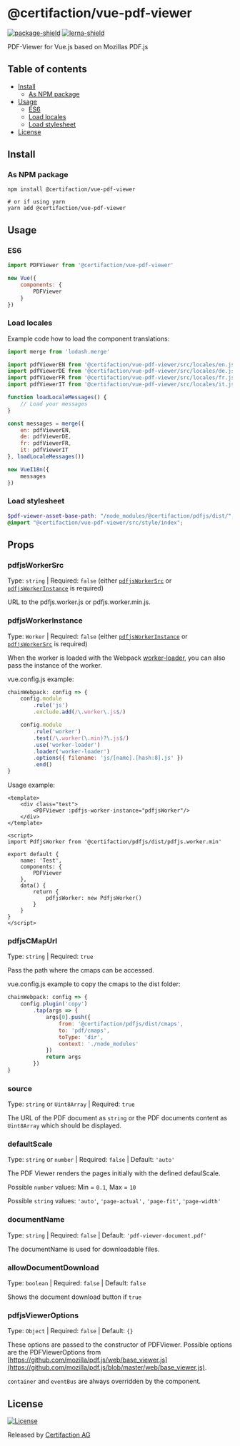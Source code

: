 # @certifaction/vue-pdf-viewer

[![package-shield][package-shield]][package-url]
[![lerna-shield][lerna-shield]][lerna-url]

PDF-Viewer for Vue.js based on Mozillas PDF.js

## Table of contents

* [Install](#install)
    * [As NPM package](#as-npm-package)
* [Usage](#usage)
    * [ES6](#es6)
    * [Load locales](#load-locales)
    * [Load stylesheet](#load-stylesheet)
* [License](#license)

## Install

### As NPM package

```shell script
npm install @certifaction/vue-pdf-viewer

# or if using yarn
yarn add @certifaction/vue-pdf-viewer
```

## Usage

### ES6

```js
import PDFViewer from '@certifaction/vue-pdf-viewer'

new Vue({
    components: {
        PDFViewer
    }
})
```

### Load locales

Example code how to load the component translations:

```js
import merge from 'lodash.merge'

import pdfViewerEN from '@certifaction/vue-pdf-viewer/src/locales/en.json'
import pdfViewerDE from '@certifaction/vue-pdf-viewer/src/locales/de.json'
import pdfViewerFR from '@certifaction/vue-pdf-viewer/src/locales/fr.json'
import pdfViewerIT from '@certifaction/vue-pdf-viewer/src/locales/it.json'

function loadLocaleMessages() {
    // Load your messages
}

const messages = merge({
    en: pdfViewerEN,
    de: pdfViewerDE,
    fr: pdfViewerFR,
    it: pdfViewerIT
}, loadLocaleMessages())

new VueI18n({
    messages
})
```

### Load stylesheet

```scss
$pdf-viewer-asset-base-path: "/node_modules/@certifaction/pdfjs/dist/";
@import "@certifaction/vue-pdf-viewer/src/style/index";
```

## Props

### pdfjsWorkerSrc

Type: `string` | Required: `false` (either [`pdfjsWorkerSrc`](#pdfjsworkersrc) or [`pdfjsWorkerInstance`](#pdfjsworkerinstance) is required)

URL to the pdfjs.worker.js or pdfjs.worker.min.js.

### pdfjsWorkerInstance

Type: `Worker` | Required: `false` (either [`pdfjsWorkerInstance`](#pdfjsworkerinstance) or [`pdfjsWorkerSrc`](#pdfjsworkersrc) is required)

When the worker is loaded with the Webpack [worker-loader](https://www.npmjs.com/package/worker-loader), you can also pass the instance of the worker.

vue.config.js example:
```js
chainWebpack: config => {
    config.module
        .rule('js')
        .exclude.add(/\.worker\.js$/)

    config.module
        .rule('worker')
        .test(/\.worker(\.min)?\.js$/)
        .use('worker-loader')
        .loader('worker-loader')
        .options({ filename: 'js/[name].[hash:8].js' })
        .end()
}
```

Usage example:
```vue
<template>
    <div class="test">
        <PDFViewer :pdfjs-worker-instance="pdfjsWorker"/>
    </div>
</template>

<script>
import PdfjsWorker from '@certifaction/pdfjs/dist/pdfjs.worker.min'

export default {
    name: 'Test',
    components: {
        PDFViewer
    },
    data() {
        return {
            pdfjsWorker: new PdfjsWorker()
        }
    }
}
</script>
```

### pdfjsCMapUrl

Type: `string` | Required: `true`

Pass the path where the cmaps can be accessed.

vue.config.js example to copy the cmaps to the dist folder:
```js
chainWebpack: config => {
    config.plugin('copy')
        .tap(args => {
            args[0].push({
                from: '@certifaction/pdfjs/dist/cmaps',
                to: 'pdf/cmaps',
                toType: 'dir',
                context: './node_modules'
            })
            return args
        })
}
```

### source

Type: `string` or `Uint8Array` | Required: `true`

The URL of the PDF document as `string` or the PDF documents content as `Uint8Array` which should be displayed.

### defaultScale

Type: `string` or `number` | Required: `false` | Default: `'auto'`

The PDF Viewer renders the pages initially with the defined defaulScale.

Possible `number` values: Min = `0.1`, Max = `10`

Possible `string` values: `'auto'`, `'page-actual',` `'page-fit'`, `'page-width'`

### documentName

Type: `string` | Required: `false` | Default: `'pdf-viewer-document.pdf'`

The documentName is used for downloadable files.

### allowDocumentDownload

Type: `boolean` | Required: `false` | Default: `false`

Shows the document download button if `true`

### pdfjsViewerOptions

Type: `Object` | Required: `false` | Default: `{}`

These options are passed to the constructor of PDFViewer.
Possible options are the PDFViewerOptions from [https://github.com/mozilla/pdf.js/web/base_viewer.js](https://github.com/mozilla/pdf.js/blob/master/web/base_viewer.js).

`container` and `eventBus` are always overridden by the component.

## License

[![License](https://img.shields.io/badge/license-MIT-blue.svg)](https://github.com/certifaction/js-pdf-viewer/blob/master/LICENSE)

Released by [Certifaction AG](https://certifaction.com)

[package-shield]: https://img.shields.io/github/package-json/v/certifaction/js-pdf-viewer?filename=packages%2Fvue-pdf-viewer%2Fpackage.json
[package-url]: https://github.com/certifaction/js-pdf-viewer/pkgs/npm/vue-pdf-viewer
[lerna-shield]: https://img.shields.io/badge/maintained%20with-lerna-cc00ff.svg
[lerna-url]: https://lerna.js.org/
